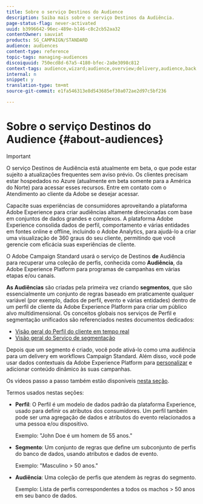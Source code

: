 ```yaml
---
title: Sobre o serviço Destinos do Audience
description: Saiba mais sobre o serviço Destinos da Audiência.
page-status-flag: never-activated
uuid: b3996642-96ec-489e-b146-c8c2cb52aa32
contentOwner: sauviat
products: SG_CAMPAIGN/STANDARD
audience: audiences
content-type: reference
topic-tags: managing-audiences
discoiquuid: 750ecd8d-67a5-4180-bfec-2a8e3098c812
context-tags: audience,wizard;audience,overview;delivery,audience,back
internal: n
snippet: y
translation-type: tm+mt
source-git-commit: e1fa546313e8d543685ef30a072ae2d97c5bf236

---
```



# Sobre o serviço Destinos do Audience {#about-audiences}

>[!IMPORTANT]
>
>O serviço Destinos de Audiência está atualmente em beta, o que pode estar sujeito a atualizações frequentes sem aviso prévio. Os clientes precisam estar hospedados no Azure (atualmente em beta somente para a América do Norte) para acessar esses recursos. Entre em contato com o Atendimento ao cliente da Adobe se desejar acessar.

Capacite suas experiências de consumidores aproveitando a plataforma [](https://docs.adobe.com/content/help/en/experience-platform/landing/home.html) Adobe Experience para criar audiências altamente direcionadas com base em conjuntos de dados grandes e complexos. A plataforma Adobe Experience consolida dados de perfil, comportamento e várias entidades em fontes online e offline, incluindo o Adobe Analytics, para ajudá-lo a criar uma visualização de 360 graus do seu cliente, permitindo que você gerencie com eficácia suas experiências de cliente.

O Adobe Campaign Standard usará o serviço de Destinos **de** Audiência para recuperar uma coleção de perfis, conhecida como **Audiência**, da Adobe Experience Platform para programas de campanhas em várias etapas e/ou canais.

**As Audiências** são criadas pela primeira vez criando **segmentos**, que são essencialmente um conjunto de regras baseado em praticamente qualquer variável (por exemplo, dados de perfil, evento e várias entidades) dentro de um perfil de cliente da Adobe Experience Platform para criar um público alvo multidimensional. Os conceitos globais nos serviços de Perfil e segmentação unificados são referenciados nestes documentos dedicados:

* [Visão geral do Perfil do cliente em tempo real](https://docs.adobe.com/content/help/en/experience-platform/profile/home.html)
* [Visão geral do Serviço de segmentação](https://docs.adobe.com/content/help/en/experience-platform/segmentation/home.html)

Depois que um segmento é criado, você pode ativá-lo como uma audiência para um delivery em workflows [](../../automating/using/aep-targeting-audiences.md)Campaign Standard. Além disso, você pode usar dados contextuais da Adobe Experience Platform para [personalizar](../../automating/using/aep-personalizing-campaigns.md) e adicionar conteúdo dinâmico às suas campanhas.

Os vídeos passo a passo também estão disponíveis [nesta seção](https://docs.adobe.com/content/help/en/campaign-learn/campaign-standard-tutorials/profiles-and-audiences/audience-destinations/audience-destinations-overview.html).

Termos usados nestas seções:

* **Perfil**: O Perfil é um modelo de dados padrão da plataforma Experience, usado para definir os atributos dos consumidores. Um perfil também pode ser uma agregação de dados e atributos do evento relacionados a uma pessoa e/ou dispositivo.

   Exemplo: &quot;John Doe é um homem de 55 anos.&quot;

* **Segmento**: Um conjunto de regras que define um subconjunto de perfis do banco de dados, usando atributos e dados de evento.

   Exemplo: &quot;Masculino > 50 anos.&quot;

* **Audiência**: Uma coleção de perfis que atendem às regras do segmento.

   Exemplo: Lista de perfis correspondentes a todos os machos > 50 anos em seu banco de dados.
